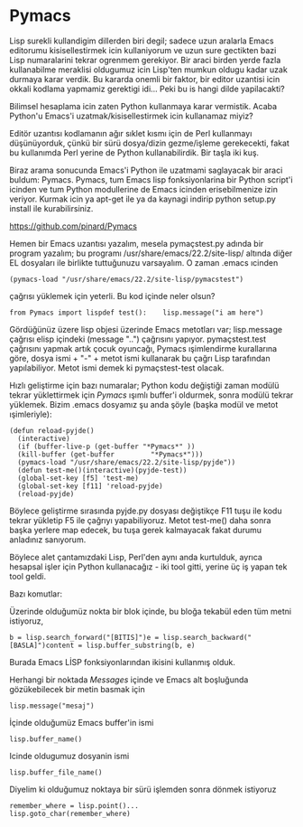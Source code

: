 # Pymacs

Lisp surekli kullandigim dillerden biri degil; sadece uzun aralarla
Emacs editorumu kisisellestirmek icin kullaniyorum ve uzun sure
gectikten bazi Lisp numaralarini tekrar ogrenmem gerekiyor. Bir araci
birden yerde fazla kullanabilme meraklisi oldugumuz icin Lisp'ten
mumkun oldugu kadar uzak durmaya karar verdik. Bu kararda onemli bir
faktor, bir editor uzantisi icin okkali kodlama yapmamiz gerektigi
idi... Peki bu is hangi dilde yapilacakti?

Bilimsel hesaplama icin zaten Python kullanmaya karar vermistik. Acaba
Python'u Emacs'i uzatmak/kisisellestirmek icin kullanamaz miyiz?

Editör uzantısı kodlamanın ağır sıklet kısmı için de Perl kullanmayı
düşünüyorduk, çünkü bir sürü dosya/dizin gezme/işleme gerekecekti,
fakat bu kullanımda Perl yerine de Python kullanabilirdik. Bir taşla
iki kuş.

Biraz arama sonucunda Emacs'i Python ile uzatmami saglayacak bir araci
buldum: Pymacs. Pymacs, tum Emacs lisp fonksiyonlarina bir Python
script'i icinden ve tum Python modullerine de Emacs icinden
erisebilmenize izin veriyor. Kurmak icin ya apt-get ile ya da kaynagi
indirip python setup.py install ile kurabilirsiniz.

https://github.com/pinard/Pymacs

Hemen bir Emacs uzantısı yazalım, mesela pymaçstest.py adında bir
program yazalım; bu programı /usr/share/emacs/22.2/site-lisp/ altında
diğer EL dosyaları ile birlikte tuttuğunuzu varsayalım. O zaman .emacs
ıcinden

```
(pymacs-load "/usr/share/emacs/22.2/site-lisp/pymacstest")
```

çağrısı yüklemek için yeterli. Bu kod içinde neler olsun?

```
from Pymacs import lispdef test():    lisp.message("i am here")
```

Gördüğünüz üzere lisp objesi üzerinde Emacs metotları var;
lisp.message çağrısı elisp içindeki (message "..") çağrısını
yapıyor. pymaçstest.test çağrısını yapmak artık çocuk oyuncağı, Pymacs
ışimlendirme kurallarına göre, dosya ismi + "-" + metot ismi
kullanarak bu çağrı Lisp tarafından yapılabiliyor. Metot ismi demek ki
pymaçstest-test olacak.

Hızlı geliştirme için bazı numaralar; Python kodu değiştiği zaman
modülü tekrar yüklettirmek için *Pymacs* ışımlı buffer'i oldurmek,
sonra modülü tekrar yüklemek. Bizim .emacs dosyamız şu anda şöyle
(başka modül ve metot ışimleriyle):

```
(defun reload-pyjde()
  (interactive)
  (if (buffer-live-p (get-buffer "*Pymacs*" ))
  (kill-buffer (get-buffer         "*Pymacs*")))
  (pymacs-load "/usr/share/emacs/22.2/site-lisp/pyjde"))
  (defun test-me()(interactive)(pyjde-test))
  (global-set-key [f5] 'test-me)
  (global-set-key [f11] 'reload-pyjde)
  (reload-pyjde) 
```

Böylece geliştirme sırasında pyjde.py dosyası değiştikçe F11 tuşu ile
kodu tekrar yükletip F5 ile çağrıyı yapabiliyoruz. Metot test-me()
daha sonra başka yerlere map edecek, bu tuşa gerek kalmayacak fakat
durumu anladınız sanıyorum.

Böylece alet çantamızdaki Lisp, Perl'den aynı anda kurtulduk, ayrıca
hesapsal işler için Python kullanacağız - iki tool gitti, yerine üç iş
yapan tek tool geldi.

Bazı komutlar:

Üzerinde olduğumüz nokta bir blok içinde, bu bloğa tekabül eden tüm
metni istiyoruz,

```
b = lisp.search_forward("[BITIS]")e = lisp.search_backward("[BASLA]")content = lisp.buffer_substring(b, e)
```

Burada Emacs LİSP fonksiyonlarından ikisini kullanmış olduk.

Herhangi bir noktada *Messages* içinde ve Emacs alt boşluğunda
gözükebilecek bir metin basmak için

```
lisp.message("mesaj")
```

İçinde olduğumüz Emacs buffer'in ismi

```
lisp.buffer_name()
```

Icinde oldugumuz dosyanin ismi

```
lisp.buffer_file_name()
```

Diyelim ki olduğumuz noktaya bir sürü işlemden sonra dönmek istiyoruz

```
remember_where = lisp.point()...
lisp.goto_char(remember_where)
```




